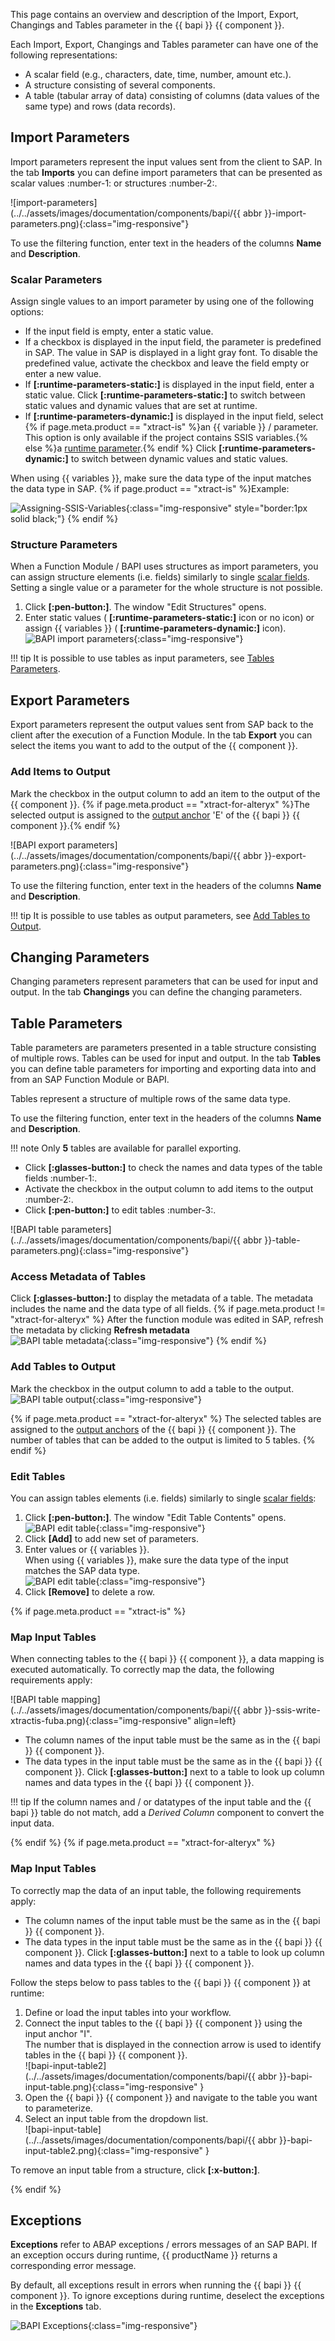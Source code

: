 

This page contains an overview and description of the Import, Export, Changings and Tables parameter in the {{ bapi }} {{ component }}.

Each Import, Export, Changings and Tables parameter can have one of the following representations:

- A scalar field (e.g., characters, date, time, number, amount etc.).
- A structure consisting of several components.
- A table (tabular array of data) consisting of columns (data values of the same type) and rows (data records).


## Import Parameters
Import parameters represent the input values sent from the client to SAP. 
In the tab **Imports** you can define import parameters that can be presented as scalar values :number-1: or structures :number-2:. 

![import-parameters](../../assets/images/documentation/components/bapi/{{ abbr }}-import-parameters.png){:class="img-responsive"}

To use the filtering function, enter text in the headers of the columns **Name** and **Description**. <br>

### Scalar Parameters

Assign single values to an import parameter by using one of the following options:
- If the input field is empty, enter a static value.
- If a checkbox is displayed in the input field, the parameter is predefined in SAP. The value in SAP is displayed in a light gray font.
To disable the predefined value, activate the checkbox and leave the field empty or enter a new value.
- If **[:runtime-parameters-static:]** is displayed in the input field, enter a static value. 
Click **[:runtime-parameters-static:]** to switch between static values and dynamic values that are set at runtime.
- If **[:runtime-parameters-dynamic:]** is displayed in the input field, select {% if page.meta.product == "xtract-is" %}an {{ variable }} / parameter. This option is only available if the project contains SSIS variables.{% else %}a [runtime parameter](edit-runtime-parameters.md).{% endif %}
Click **[:runtime-parameters-dynamic:]** to switch between dynamic values and static values.

When using {{ variables }}, make sure the data type of the input matches the data type in SAP. {% if page.product == "xtract-is" %}Example:

![Assigning-SSIS-Variables](../../assets/images/xis/documentation/bapi/ssis-variables.gif){:class="img-responsive" style="border:1px solid black;"}
{% endif %}


### Structure Parameters 

When a Function Module / BAPI uses structures as import parameters, you can assign structure elements (i.e. fields) similarly to single [scalar fields](#scalar-parameters). 
Setting a single value or a parameter for the whole structure is not possible. 

1. Click **[:pen-button:]**. The window "Edit Structures" opens.
2. Enter static values ( **[:runtime-parameters-static:]** icon or no icon) or assign {{ variables }} ( **[:runtime-parameters-dynamic:]** icon).<br>
![BAPI import parameters](../../assets/images/documentation/components/bapi/edit-structure.png){:class="img-responsive"}

!!! tip	
	It is possible to use tables as input parameters, see [Tables Parameters](#table-parameters).


## Export Parameters
Export parameters represent the output values sent from SAP back to the client after the execution of a Function Module.
In the tab **Export** you can select the items you want to add to the output of the {{ component }}.

### Add Items to Output
Mark the checkbox in the output column to add an item to the output of the {{ component }}.
{% if page.meta.product == "xtract-for-alteryx" %}The selected output is assigned to the [output anchor](index.md/#input-and-output-anchors) 'E' of the {{ bapi }} {{ component }}.{% endif %}

![BAPI export parameters](../../assets/images/documentation/components/bapi/{{ abbr }}-export-parameters.png){:class="img-responsive"}

To use the filtering function, enter text in the headers of the columns **Name** and **Description**. <br>

!!! tip
	It is possible to use tables as output parameters, see [Add Tables to Output](#add-tables-to-output).


## Changing Parameters

Changing parameters represent parameters that can be used for input and output. 
In the tab **Changings** you can define the changing parameters.

## Table Parameters

Table parameters are parameters presented in a table structure consisting of multiple rows. Tables can be used for input and output.
In the tab **Tables** you can define table parameters for importing and exporting data into and from an SAP Function Module or BAPI.

Tables represent a structure of multiple rows of the same data type.

To use the filtering function, enter text in the headers of the columns **Name** and **Description**.

!!! note 
	Only **5** tables are available for parallel exporting.

- Click **[:glasses-button:]** to check the names and data types of the table fields :number-1:.
- Activate the checkbox in the output column to add items to the output :number-2:.
- Click **[:pen-button:]** to edit tables :number-3:.

![BAPI table parameters](../../assets/images/documentation/components/bapi/{{ abbr }}-table-parameters.png){:class="img-responsive"}

### Access Metadata of Tables
Click **[:glasses-button:]** to display the metadata of a table. The metadata includes the name and the data type of all fields. 
{% if page.meta.product != "xtract-for-alteryx" %} After the function module was edited in SAP, refresh the metadata by clicking **Refresh metadata**<br>
![BAPI table metadata](../../assets/images/documentation/components/bapi/BAPI-Table-Metadata.png){:class="img-responsive"}
{% endif %}

### Add Tables to Output 

Mark the checkbox in the output column to add a table to the output.<br> 
![BAPI table output](../../assets/images/documentation/components/bapi/BAPI-Table-Output.png){:class="img-responsive"}

{% if page.meta.product == "xtract-for-alteryx" %}
The selected tables are assigned to the [output anchors](tool-configuration.md/#output-mappings) of the {{ bapi }} {{ component }}.
The number of tables that can be added to the output is limited to 5 tables.
{% endif %}

### Edit Tables 

You can assign tables elements (i.e. fields) similarly to single [scalar fields](#scalar-parameters): 

1. Click **[:pen-button:]**. The window "Edit Table Contents" opens.<br>
![BAPI edit table](../../assets/images/documentation/components/bapi/BAPI-Table-Edit.png){:class="img-responsive"}
2. Click **[Add]** to add new set of parameters.<br>
3. Enter values or {{ variables }}.<br>
When using {{ variables }}, make sure the data type of the input matches the SAP data type.<br>
![BAPI edit table](../../assets/images/documentation/components/bapi/BAPI-Edit-Table-Contents.png){:class="img-responsive"}
4. Click **[Remove]** to delete a row.

{% if page.meta.product == "xtract-is" %}
### Map Input Tables

When connecting tables to the {{ bapi }} {{ component }}, a data mapping is executed automatically. 
To correctly map the data, the following requirements apply:

![BAPI table mapping](../../assets/images/documentation/components/bapi/{{ abbr }}-ssis-write-xtractis-fuba.png){:class="img-responsive" align=left}

- The column names of the input table must be the same as in the {{ bapi }} {{ component }}.
- The data types in the input table must be the same as in the {{ bapi }} {{ component }}.
Click **[:glasses-button:]** next to a table to look up column names and data types in the {{ bapi }} {{ component }}.

!!! tip
	If the column names and / or datatypes of the input table and the {{ bapi }} table do not match, add a *Derived Column* component to convert the input data.

{% endif %}
{% if page.meta.product == "xtract-for-alteryx" %}

### Map Input Tables

To correctly map the data of an input table, the following requirements apply:

- The column names of the input table must be the same as in the {{ bapi }} {{ component }}.
- The data types in the input table must be the same as in the {{ bapi }} {{ component }}.
Click **[:glasses-button:]** next to a table to look up column names and data types in the {{ bapi }} {{ component }}.

Follow the steps below to pass tables to the {{ bapi }} {{ component }} at runtime:
1. Define or load the input tables into your workflow. 
2. Connect the input tables to the {{ bapi }} {{ component }} using the input anchor "I". <br>
The number that is displayed in the connection arrow is used to identify tables in the {{ bapi }} {{ component }}.<br>
![bapi-input-table2](../../assets/images/documentation/components/bapi/{{ abbr }}-bapi-input-table.png){:class="img-responsive" }
3. Open the {{ bapi }} {{ component }} and navigate to the table you want to parameterize.
4. Select an input table from the dropdown list. <br>
![bapi-input-table](../../assets/images/documentation/components/bapi/{{ abbr }}-bapi-input-table2.png){:class="img-responsive" }

To remove an input table from a structure, click **[:x-button:]**.

{% endif %}


## Exceptions

**Exceptions** refer to ABAP exceptions / errors messages of an SAP BAPI.
If an exception occurs during runtime, {{ productName }} returns a corresponding error message.

By default, all exceptions result in errors when running the {{ bapi }} {{ component }}.
To ignore exceptions during runtime, deselect the exceptions in the **Exceptions** tab.

![BAPI Exceptions](../../assets/images/documentation/components/bapi/BAPI-Exceptions.png){:class="img-responsive"}

